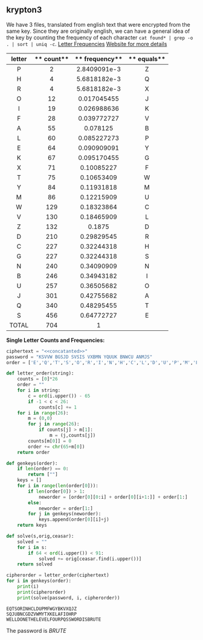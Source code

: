 
## krypton3

We have 3 files, translated from english text that were encrypted from the same key. Since they are originally english, we can have a general idea of the key by counting the frequency of each character `cat found* | grep -o . | sort | uniq -c`. [Letter Frequencies](./static/Krypton/2021-06-12T17:16:32_Letter_Frequencies.png) [Website for more details](https:www3.nd.edu/~busiforc/handouts/cryptography/cryptography%20hints.html)

**letter**|** count**|** frequency**|** equals**
:-----:|:-----:|:-----:|:-----:
P| 2| 2.8409091e-3| Z
H| 4| 5.6818182e-3| Q
R| 4| 5.6818182e-3| X
O| 12| 0.017045455| J
I| 19| 0.026988636| K
F| 28| 0.039772727| V
A| 55| 0.078125| B
L| 60| 0.085227273| P
E| 64| 0.090909091| Y
K| 67| 0.095170455| G
X| 71| 0.10085227| F
T| 75| 0.10653409| W
Y| 84| 0.11931818| M
M| 86| 0.12215909| U
W| 129| 0.18323864| C
V| 130| 0.18465909| L
Z| 132| 0.1875| D
D| 210| 0.29829545| R
C| 227| 0.32244318| H
G| 227| 0.32244318| S
N| 240| 0.34090909| N
B| 246| 0.34943182| I
U| 257| 0.36505682| O
J| 301| 0.42755682| A
Q| 340| 0.48295455| T
S| 456| 0.64772727| E
TOTAL| 704| 1| 

**Single Letter Counts and Frequencies:**

```python
ciphertext = "<<concatanted>>"
password = "KSVVW BGSJD SVSIS VXBMN YQUUK BNWCU ANMJS"
order = ['E','Q','T','S','O','R','I','N','H','C','L','D','U','P','M','F','W','G','Y','B','K','V','X','Q','J','Z']

def letter_order(string):
    counts = [0]*26
    order = ""
    for i in string:
        c = ord(i.upper()) - 65
        if -1 < c < 26:
            counts[c] += 1
    for i in range(26):
        m = (0,0)
        for j in range(26):
            if counts[j] > m[1]:
                m = (j,counts[j])
        counts[m[0]] = 0
        order += chr(65+m[0])
    return order

def genkeys(order):
    if len(order) == 0:
        return [""]
    keys = []
    for i in range(len(order[0])):
        if len(order[0]) > 1:
            neworder = [order[0][0:i] + order[0][i+1:]] + order[1:]
        else:
            neworder = order[1:]
        for j in genkeys(neworder):
            keys.append(order[0][i]+j)
    return keys

def solve(s,orig,ceasar):
    solved = ""
    for i in s:
        if 64 < ord(i.upper()) < 91:
            solved += orig[ceasar.find(i.upper())]
    return solved

cipherorder = letter_order(ciphertext)
for i in genkeys(order):
    print(i)
    print(cipherorder)
    print(solve(password, i, cipherorder))
```

```
EQTSORINHCLDUPMFWGYBKVXQJZ
SQJUBNCGDZVWMYTXKELAFIOHRP
WELLDONETHELEVELFOURPQSSWORDISBRUTE
```

The password is *BRUTE*
